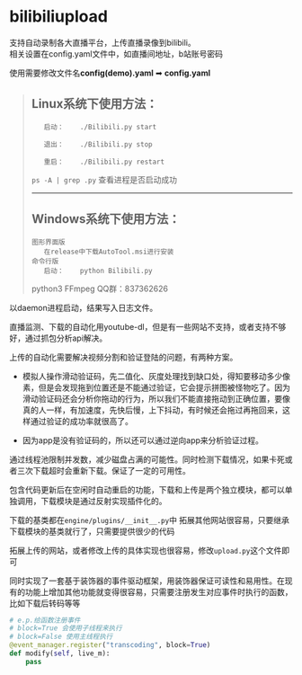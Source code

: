 # bilibiliupload

支持自动录制各大直播平台，上传直播录像到bilibili。  
相关设置在config.yaml文件中，如直播间地址，b站账号密码

使用需要修改文件名**config(demo).yaml** ➡ **config.yaml**

>## Linux系统下使用方法：
>
>        启动：    ./Bilibili.py start
>
>        退出：    ./Bilibili.py stop
>
>        重启：    ./Bilibili.py restart
>
> `ps -A | grep .py` 查看进程是否启动成功
>***
>
>## Windows系统下使用方法：
>     图形界面版
>        在release中下载AutoTool.msi进行安装
>     命令行版
>        启动：    python Bilibili.py
>python3 FFmpeg QQ群：837362626

以daemon进程启动，结果写入日志文件。

直播监测、下载的自动化用youtube-dl，但是有一些网站不支持，或者支持不够好，通过抓包分析api解决。

上传的自动化需要解决视频分割和验证登陆的问题，有两种方案。

* 模拟人操作滑动验证码，先二值化、灰度处理找到缺口处，得知要移动多少像素，但是会发现拖到位置还是不能通过验证，它会提示拼图被怪物吃了。因为滑动验证码还会分析你拖动的行为，所以我们不能直接拖动到正确位置，要像真的人一样，有加速度，先快后慢，上下抖动，有时候还会拖过再拖回来，这样通过验证的成功率就很高了。

* 因为app是没有验证码的，所以还可以通过逆向app来分析验证过程。

通过线程池限制并发数，减少磁盘占满的可能性。同时检测下载情况，如果卡死或者三次下载超时会重新下载。保证了一定的可用性。

包含代码更新后在空闲时自动重启的功能，下载和上传是两个独立模块，都可以单独调用，下载模块是通过反射实现插件化的。

下载的基类都在`engine/plugins/__init__.py`中
拓展其他网站很容易，只要继承下载模块的基类就行了，只需要提供很少的代码

拓展上传的网站，或者修改上传的具体实现也很容易，修改`upload.py`这个文件即可

同时实现了一套基于装饰器的事件驱动框架，用装饰器保证可读性和易用性。在现有的功能上增加其他功能就变得很容易，只需要注册发生对应事件时执行的函数，比如下载后转码等等

```python
# e.p.给函数注册事件
# block=True 会使用子线程来执行
# block=False 使用主线程执行
@event_manager.register("transcoding", block=True)
def modify(self, live_m):
    pass
```
